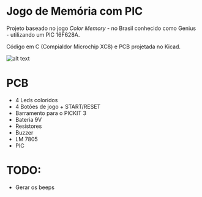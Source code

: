 # Jogo de Memória com PIC

Projeto baseado no jogo _Color Memory_ - no Brasil conhecido como Genius - utilizando um PIC 16F628A.

Código em C (Compialdor Microchip XC8) e PCB projetada no Kicad. 

![alt text](https://github.com/icaroj/Genius-PIC/blob/master/PCB/Output/genius.jpg)

# PCB

- 4 Leds coloridos
- 4 Botões de jogo + START/RESET
- Barramento para o PICKIT 3
- Bateria 9V
- Resistores
- Buzzer
- LM 7805
- PIC

# TODO:

- Gerar os beeps
